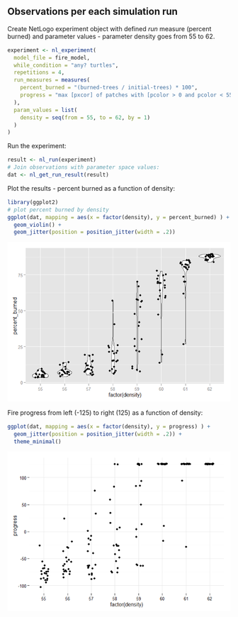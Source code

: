 






## Observations per each simulation run
Create NetLogo experiment object with defined *run* measure (percent burned)
and parameter values - parameter density goes from 55 to 62.

```r
experiment <- nl_experiment(
  model_file = fire_model, 
  while_condition = "any? turtles",
  repetitions = 4,
  run_measures = measures(
    percent_burned = "(burned-trees / initial-trees) * 100",
    progress = "max [pxcor] of patches with [pcolor > 0 and pcolor < 55]"
  ),
  param_values = list(
    density = seq(from = 55, to = 62, by = 1)
  )
)
```

Run the experiment:

```r
result <- nl_run(experiment)
# Join observations with parameter space values:
dat <- nl_get_run_result(result)
```

Plot the results - percent burned as a function of density:

```r
library(ggplot2)
# plot percent burned by density
ggplot(dat, mapping = aes(x = factor(density), y = percent_burned) ) + 
  geom_violin() +
  geom_jitter(position = position_jitter(width = .2)) 
```

![](img/README-plot_run_density-1.png) 

Fire progress from left (-125) to right (125) as a function of density:

```r
ggplot(dat, mapping = aes(x = factor(density), y = progress) ) + 
  geom_jitter(position = position_jitter(width = .2)) +
  theme_minimal()
```

![](img/README-plot_run_rightmost-1.png) 

